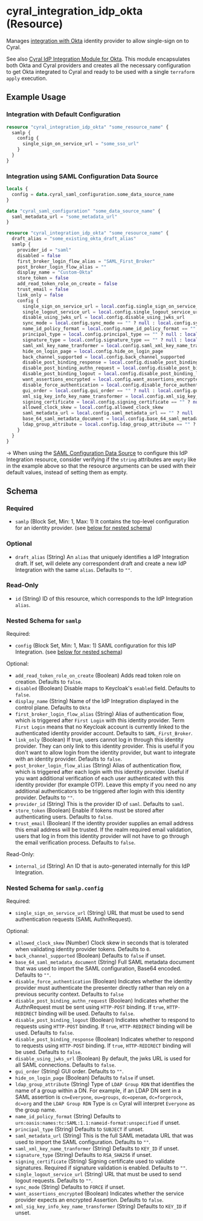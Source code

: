 # cyral_integration_idp_okta (Resource)

Manages [integration with Okta](https://cyral.com/docs/sso/sso-okta#in-cyral-management-console-create-okta-integration) identity provider to allow single-sign on to Cyral.

See also [Cyral IdP Integration Module for Okta](https://github.com/cyralinc/terraform-okta-idp).
This module encapsulates both Okta and Cyral providers and creates all the necessary configuration to get
Okta integrated to Cyral and ready to be used with a single `terraform apply` execution.

## Example Usage

### Integration with Default Configuration

```terraform
resource "cyral_integration_idp_okta" "some_resource_name" {
  samlp {
    config {
      single_sign_on_service_url = "some_sso_url"
    }
  }
}
```

### Integration using SAML Configuration Data Source

```terraform
locals {
  config = data.cyral_saml_configuration.some_data_source_name
}

data "cyral_saml_configuration" "some_data_source_name" {
  saml_metadata_url = "some_metadata_url"
}

resource "cyral_integration_idp_okta" "some_resource_name" {
  draft_alias = "some_existing_okta_draft_alias"
  samlp {
    provider_id = "saml"
    disabled = false
    first_broker_login_flow_alias = "SAML_First_Broker"
    post_broker_login_flow_alias = ""
    display_name = "Custom-Okta"
    store_token = false
    add_read_token_role_on_create = false
    trust_email = false
    link_only = false
    config {
      single_sign_on_service_url = local.config.single_sign_on_service_url
      single_logout_service_url = local.config.single_logout_service_url == "" ? null : local.config.single_logout_service_url
      disable_using_jwks_url = local.config.disable_using_jwks_url
      sync_mode = local.config.sync_mode == "" ? null : local.config.sync_mode
      name_id_policy_format = local.config.name_id_policy_format == "" ? null : local.config.name_id_policy_format
      principal_type = local.config.principal_type == "" ? null : local.config.principal_type
      signature_type = local.config.signature_type == "" ? null : local.config.signature_type
      saml_xml_key_name_tranformer = local.config.saml_xml_key_name_tranformer == "" ? null : local.config.saml_xml_key_name_tranformer
      hide_on_login_page = local.config.hide_on_login_page
      back_channel_supported = local.config.back_channel_supported
      disable_post_binding_response = local.config.disable_post_binding_response
      disable_post_binding_authn_request = local.config.disable_post_binding_authn_request
      disable_post_binding_logout = local.config.disable_post_binding_logout
      want_assertions_encrypted = local.config.want_assertions_encrypted
      disable_force_authentication = local.config.disable_force_authentication
      gui_order = local.config.gui_order == "" ? null : local.config.gui_order
      xml_sig_key_info_key_name_transformer = local.config.xml_sig_key_info_key_name_transformer == "" ? null : local.config.xml_sig_key_info_key_name_transformer
      signing_certificate = local.config.signing_certificate == "" ? null : local.config.signing_certificate
      allowed_clock_skew = local.config.allowed_clock_skew
      saml_metadata_url = local.config.saml_metadata_url == "" ? null : local.config.saml_metadata_url
      base_64_saml_metadata_document = local.config.base_64_saml_metadata_document == "" ? null : local.config.base_64_saml_metadata_document
      ldap_group_attribute = local.config.ldap_group_attribute == "" ? null : local.config.ldap_group_attribute
    }
  }
}
```

-> When using the [SAML Configuration Data Source](../data-sources/saml_configuration.md) to configure this IdP Integration resource, consider verifying if the `string` attributes are `empty` like in the example above so that the resource arguments can be used with their default values, instead of setting them as empty.

<!-- schema generated by tfplugindocs -->

## Schema

### Required

- `samlp` (Block Set, Min: 1, Max: 1) It contains the top-level configuration for an identity provider. (see [below for nested schema](#nestedblock--samlp))

### Optional

- `draft_alias` (String) An `alias` that uniquely identifies a IdP Integration draft. If set, will delete any correspondent draft and create a new IdP Integration with the same `alias`. Defaults to `""`.

### Read-Only

- `id` (String) ID of this resource, which corresponds to the IdP Integration `alias`.

<a id="nestedblock--samlp"></a>

### Nested Schema for `samlp`

Required:

- `config` (Block Set, Min: 1, Max: 1) SAML configuration for this IdP Integration. (see [below for nested schema](#nestedblock--samlp--config))

Optional:

- `add_read_token_role_on_create` (Boolean) Adds read token role on creation. Defaults to `false`.
- `disabled` (Boolean) Disable maps to Keycloak's `enabled` field. Defaults to `false`.
- `display_name` (String) Name of the IdP Integration displayed in the control plane. Defaults to `Okta`
- `first_broker_login_flow_alias` (String) Alias of authentication flow, which is triggered after `First Login` with this identity provider. Term `First Login` means that no Keycloak account is currently linked to the authenticated identity provider account. Defaults to `SAML_First_Broker`.
- `link_only` (Boolean) If true, users cannot log in through this identity provider. They can only link to this identity provider. This is useful if you don't want to allow login from the identity provider, but want to integrate with an identity provider. Defaults to `false`.
- `post_broker_login_flow_alias` (String) Alias of authentication flow, which is triggered after each login with this identity provider. Useful if you want additional verification of each user authenticated with this identity provider (for example OTP). Leave this empty if you need no any additional authenticators to be triggered after login with this identity provider. Defaults to `""`.
- `provider_id` (String) This is the provider ID of `saml`. Defaults to `saml`.
- `store_token` (Boolean) Enable if tokens must be stored after authenticating users. Defaults to `false`.
- `trust_email` (Boolean) If the identity provider supplies an email address this email address will be trusted. If the realm required email validation, users that log in from this identity provider will not have to go through the email verification process. Defaults to `false`.

Read-Only:

- `internal_id` (String) An ID that is auto-generated internally for this IdP Integration.

<a id="nestedblock--samlp--config"></a>

### Nested Schema for `samlp.config`

Required:

- `single_sign_on_service_url` (String) URL that must be used to send authentication requests (SAML AuthnRequest).

Optional:

- `allowed_clock_skew` (Number) Clock skew in seconds that is tolerated when validating identity provider tokens. Defaults to `0`.
- `back_channel_supported` (Boolean) Defaults to `false` if unset.
- `base_64_saml_metadata_document` (String) Full SAML metadata document that was used to import the SAML configuration, Base64 encoded. Defaults to `""`.
- `disable_force_authentication` (Boolean) Indicates whether the identity provider must authenticate the presenter directly rather than rely on a previous security context. Defaults to `false`
- `disable_post_binding_authn_request` (Boolean) Indicates whether the AuthnRequest must be sent using `HTTP-POST` binding. If `true`, `HTTP-REDIRECT` binding will be used. Defaults to `false`.
- `disable_post_binding_logout` (Boolean) Indicates whether to respond to requests using `HTTP-POST` binding. If `true`, `HTTP-REDIRECT` binding will be used. Defaults to `false`.
- `disable_post_binding_response` (Boolean) Indicates whether to respond to requests using `HTTP-POST` binding. If `true`, `HTTP-REDIRECT` binding will be used. Defaults to `false`.
- `disable_using_jwks_url` (Boolean) By default, the jwks URL is used for all SAML connections. Defaults to `false`.
- `gui_order` (String) GUI order. Defaults to `""`.
- `hide_on_login_page` (Boolean) Defaults to `false` if unset.
- `ldap_group_attribute` (String) Type of `LDAP Group RDN` that identifies the name of a group within a DN. For example, if an LDAP DN sent in a SAML assertion is `cn=Everyone`, `ou=groups`, `dc=openam`, `dc=forgerock`, `dc=org` and the `LDAP Group RDN` Type is `cn` Cyral will interpret `Everyone` as the group name.
- `name_id_policy_format` (String) Defaults to `urn:oasis:names:tc:SAML:1.1:nameid-format:unspecified` if unset.
- `principal_type` (String) Defaults to `SUBJECT` if unset.
- `saml_metadata_url` (String) This is the full SAML metadata URL that was used to import the SAML configuration. Defaults to `""`.
- `saml_xml_key_name_tranformer` (String) Defaults to `KEY_ID` if unset.
- `signature_type` (String) Defaults to `RSA_SHA256` if unset.
- `signing_certificate` (String) Signing certificate used to validate signatures. Required if signature validation is enabled. Defaults to `""`.
- `single_logout_service_url` (String) URL that must be used to send logout requests. Defaults to `""`.
- `sync_mode` (String) Defaults to `FORCE` if unset.
- `want_assertions_encrypted` (Boolean) Indicates whether the service provider expects an encrypted Assertion. Defaults to `false`.
- `xml_sig_key_info_key_name_transformer` (String) Defaults to `KEY_ID` if unset.
